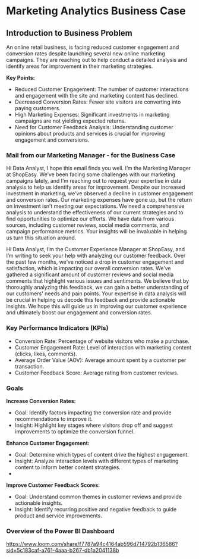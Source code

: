 
# Marketing Analytics Business Case

## Introduction to Business Problem

An online retail business, is facing reduced customer engagement and conversion rates despite launching several new online marketing campaigns. 
They are reaching out to help conduct a detailed analysis and identify areas for improvement in their marketing strategies.

**Key Points:**
- Reduced Customer Engagement: The number of customer interactions and engagement with the site and marketing content has declined.
- Decreased Conversion Rates: Fewer site visitors are converting into paying customers.
- High Marketing Expenses: Significant investments in marketing campaigns are not yielding expected returns.
- Need for Customer Feedback Analysis: Understanding customer opinions about products and services is crucial for improving engagement and conversions.

### Mail from our Marketing Manager - for the Business Case


Hi Data Analyst,
I hope this email finds you well. I’m the Marketing Manager at ShopEasy. We’ve been facing some challenges with our marketing campaigns lately, and I’m reaching out to request your expertise in data analysis to help us identify areas for improvement.
Despite our increased investment in marketing, we’ve observed a decline in customer engagement and conversion rates. Our marketing expenses have gone up, but the return on investment isn’t meeting our expectations. We need a comprehensive analysis to understand the effectiveness of our current strategies and to find opportunities to optimize our efforts.
We have data from various sources, including customer reviews, social media comments, and campaign performance metrics. Your insights will be invaluable in helping us turn this situation around. 

Hi Data Analyst,
I’m the Customer Experience Manager at ShopEasy, and I’m writing to seek your help with analyzing our customer feedback. Over the past few months, we’ve noticed a drop in customer engagement and satisfaction, which is impacting our overall conversion rates.
We’ve gathered a significant amount of customer reviews and social media comments that highlight various issues and sentiments. We believe that by thoroughly analyzing this feedback, we can gain a better understanding of our customers' needs and pain points.
Your expertise in data analysis will be crucial in helping us decode this feedback and provide actionable insights. We hope this will guide us in improving our customer experience and ultimately boost our engagement and conversion rates.

### Key Performance Indicators (KPIs)
- Conversion Rate: Percentage of website visitors who make a purchase.
- Customer Engagement Rate: Level of interaction with marketing content (clicks, likes, comments).
- Average Order Value (AOV): Average amount spent by a customer per transaction.
- Customer Feedback Score: Average rating from customer reviews.

###  Goals 

**Increase Conversion Rates:**
- Goal: Identify factors impacting the conversion rate and provide recommendations to improve it.
- Insight: Highlight key stages where visitors drop off and suggest improvements to optimize the conversion funnel.

**Enhance Customer Engagement:**
- Goal: Determine which types of content drive the highest engagement. 
- Insight: Analyze interaction levels with different types of marketing content to inform better content strategies.
- 
**Improve Customer Feedback Scores:**
- Goal: Understand common themes in customer reviews and provide actionable insights.
- Insight: Identify recurring positive and negative feedback to guide product and service improvements.


### Overview of the Power BI Dashboard

https://www.loom.com/share/f7787a94c4164ab596d714792b136586?sid=5c183caf-a761-4aaa-b267-db1a2041138b





